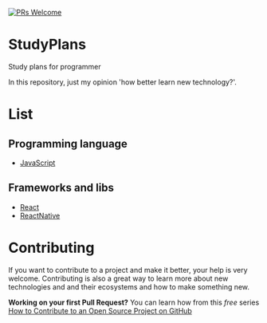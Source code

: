 [![PRs Welcome](https://img.shields.io/badge/PRs-welcome-brightgreen.svg?style=flat-square)](http://makeapullrequest.com)

# StudyPlans
Study plans for programmer

In this repository, just my opinion 'how better learn new technology?'.

# List
## Programming language

- [JavaScript](https://github.com/ximet/StudyPlans/blob/master/language/javascript.md)

## Frameworks and libs

- [React](https://github.com/ximet/StudyPlans/blob/master/framlib/react.md)
- [ReactNative](https://github.com/ximet/StudyPlans/blob/master/framlib/reactnative.md)


# Contributing

If you want to contribute to a project and make it better, your help is very welcome. Contributing is also a great way to learn more about new technologies and and their ecosystems and how to make something new.

**Working on your first Pull Request?** You can learn how from this *free* series [How to Contribute to an Open Source Project on GitHub](https://egghead.io/series/how-to-contribute-to-an-open-source-project-on-github)

